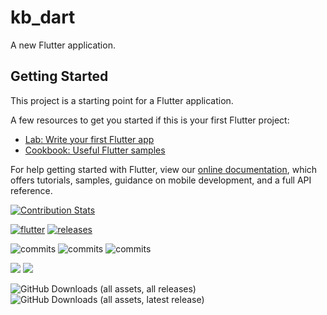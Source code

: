# kb_dart

A new Flutter application.

## Getting Started

This project is a starting point for a Flutter application.

A few resources to get you started if this is your first Flutter project:

- [Lab: Write your first Flutter app](https://flutter.dev/docs/get-started/codelab)
- [Cookbook: Useful Flutter samples](https://flutter.dev/docs/cookbook)

For help getting started with Flutter, view our
[online documentation](https://flutter.dev/docs), which offers tutorials,
samples, guidance on mobile development, and a full API reference.

[![Contribution Stats](https://github-contribution-stats.vercel.app/api/?username=dreamerminsk)](https://github.com/dreamerminsk/github-contribution-stats/)

[![flutter](https://github.com/dreamerminsk/kb-dart/actions/workflows/flutter.yml/badge.svg)](https://github.com/dreamerminsk/kb-dart/actions/workflows/flutter.yml)
[![releases](https://github.com/dreamerminsk/kb-dart/actions/workflows/releases.yml/badge.svg)](https://github.com/dreamerminsk/kb-dart/actions/workflows/releases.yml)

![commits](https://img.shields.io/github/commit-activity/y/dreamerminsk/kb-dart)
![commits](https://img.shields.io/github/commit-activity/m/dreamerminsk/kb-dart)
![commits](https://img.shields.io/github/commit-activity/w/dreamerminsk/kb-dart)

![](https://img.shields.io/github/languages/code-size/dreamerminsk/kb-dart)
![](https://img.shields.io/github/repo-size/dreamerminsk/kb-dart)

![GitHub Downloads (all assets, all releases)](https://img.shields.io/github/downloads/dreamerminsk/kb-dart/total?style=plastic)
![GitHub Downloads (all assets, latest release)](https://img.shields.io/github/downloads/dreamerminsk/kb-dart/latest/total?sort=date&style=plastic)




